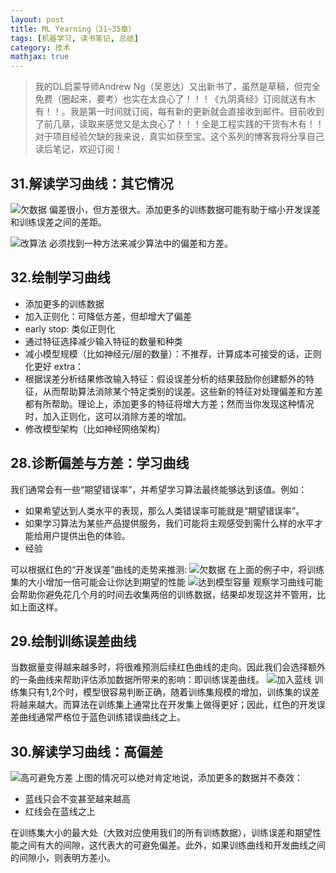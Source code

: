```yaml
---
layout: post
title: ML Yearning（31~35章）
tags: [机器学习, 读书笔记, 总结]
category: 技术
mathjax: true
---
```

>我的DL启蒙导师Andrew Ng（吴恩达）又出新书了，虽然是草稿，但完全免费（圈起来，要考）也实在太良心了！！！《九阴真经》订阅就送有木有！！。我是第一时间就订阅，每有新的更新就会直接收到邮件。目前收到了前几章，读取来感觉又是太良心了！！！全是工程实践的干货有木有！！对于项目经验欠缺的我来说，真实如获至宝。这个系列的博客我将分享自己读后笔记，欢迎订阅！

## 31.解读学习曲线：其它情况
![欠数据](https://blog-img-1257227635.cos.ap-beijing.myqcloud.com/MLY7-1.png)
偏差很小，但方差很大。添加更多的训练数据可能有助于缩小开发误差和训练误差之间的差距。

![改算法](https://blog-img-1257227635.cos.ap-beijing.myqcloud.com/MLY7-1.png)
必须找到一种方法来减少算法中的偏差和方差。 

## 32.绘制学习曲线
* 添加更多的训练数据
* 加入正则化：可降低方差，但却增大了偏差
* early stop: 类似正则化
* 通过特征选择减少输入特征的数量和种类
* 减小模型规模（比如神经元/层的数量）：不推荐，计算成本可接受的话，正则化更好
extra：
* 根据误差分析结果修改输入特征：假设误差分析的结果鼓励你创建额外的特征，从而帮助算法消除某个特定类别的误差。这些新的特征对处理偏差和方差都有所帮助。理论上，添加更多的特征将增大方差；然而当你发现这种情况时，加入正则化，这可以消除方差的增加。
* 修改模型架构（比如神经网络架构）

## 28.诊断偏差与方差：学习曲线
我们通常会有一些“期望错误率”，并希望学习算法最终能够达到该值。例如：
* 如果希望达到人类水平的表现，那么人类错误率可能就是“期望错误率”。
* 如果学习算法为某些产品提供服务，我们可能将主观感受到需什么样的水平才能给用户提供出色的体验。
* 经验

可以根据红色的“开发误差”曲线的走势来推测:
![欠数据](https://blog-img-1257227635.cos.ap-beijing.myqcloud.com/MLY6-1.png)
在上面的例子中，将训练集的大小增加一倍可能会让你达到期望的性能
![达到模型容量](https://blog-img-1257227635.cos.ap-beijing.myqcloud.com/MLY6-2.png)
观察学习曲线可能会帮助你避免花几个月的时间去收集两倍的训练数据，结果却发现这并不管用，比如上面这样。

## 29.绘制训练误差曲线
当数据量变得越来越多时，将很难预测后续红色曲线的走向。因此我们会选择额外的一条曲线来帮助评估添加数据所带来的影响：即训练误差曲线。
![加入蓝线](https://blog-img-1257227635.cos.ap-beijing.myqcloud.com/MLY6-3.png)
训练集只有1,2个时，模型很容易判断正确，随着训练集规模的增加，训练集的误差将越来越大。而算法在训练集上通常比在开发集上做得更好；因此，红色的开发误差曲线通常严格位于蓝色训练错误曲线之上。
 
## 30.解读学习曲线：高偏差
![高可避免方差](https://blog-img-1257227635.cos.ap-beijing.myqcloud.com/MLY6-4.png)
上图的情况可以绝对肯定地说，添加更多的数据并不奏效：
* 蓝线只会不变甚至越来越高
* 红线会在蓝线之上

在训练集大小的最大处（大致对应使用我们的所有训练数据），训练误差和期望性能之间有大的间隙，这代表大的可避免偏差。此外，如果训练曲线和开发曲线之间的间隙小，则表明方差小。
